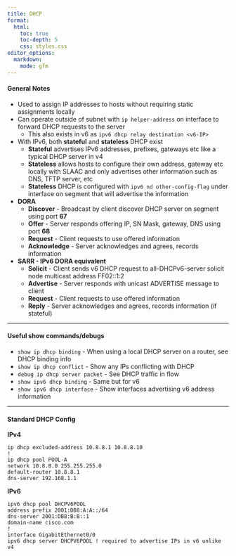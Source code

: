```yaml
---
title: DHCP
format:
  html:
    toc: true
    toc-depth: 5
    css: styles.css
editor_options:
  markdown:
    mode: gfm
---
```


#### General Notes

- Used to assign IP addresses to hosts without requiring static assignments locally
- Can operate outside of subnet with `ip helper-address` on interface to forward DHCP requests to the server
	- This also exists in v6 as `ipv6 dhcp relay destination <v6-IP>`
- With IPv6, both **stateful** and **stateless** DHCP exist
	- **Stateful** advertises IPv6 addresses, prefixes, gateways etc like a typical DHCP server in v4
	- **Stateless** allows hosts to configure their own address, gateway etc locally with SLAAC and only advertises other information such as DNS, TFTP server, etc
	- **Stateless** DHCP is configured with `ipv6 nd other-config-flag` under interface on segment that will advertise the information
- **DORA**
	- **Discover** - Broadcast by client discover DHCP server on segment using port **67**
	- **Offer** - Server responds offering IP, SN Mask, gateway, DNS using port **68**
	- **Request** - Client requests to use offered information
	- **Acknowledge** - Server acknowledges and agrees, records information
- **SARR - IPv6 DORA equivalent**
	- **Solicit** - Client sends v6 DHCP request to all-DHCPv6-server solicit node multicast address FF02::1:2
	- **Advertise** - Server responds with unicast ADVERTISE message to client
	- **Request** - Client requests to use offered information
	- **Reply** - Server acknowledges and agrees, records information (if stateful)
	
---

#### Useful show commands/debugs
- `show ip dhcp binding` - When using a local DHCP server on a router, see DHCP binding info
- `show ip dhcp conflict` - Show any IPs conflicting with DHCP
- `debug ip dhcp server packet` - See DHCP traffic in flow
- `show ipv6 dhcp binding` - Same but for v6
- `show ipv6 dhcp interface` - Show interfaces advertising v6 address information

---

#### Standard DHCP Config
**IPv4**
```
ip dhcp excluded-address 10.8.8.1 10.8.8.10
!
ip dhcp pool POOL-A
network 10.8.8.0 255.255.255.0
default-router 10.8.8.1
dns-server 192.168.1.1
```

**IPv6**
```
ipv6 dhcp pool DHCPV6POOL
address prefix 2001:DB8:A:A::/64
dns-server 2001:DB8:B:B::1
domain-name cisco.com
!
interface GigabitEthernet0/0
ipv6 dhcp server DHCPV6POOL ! required to advertise IPs in v6 unlike v4
```
